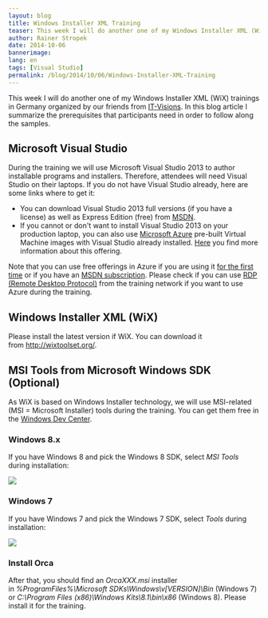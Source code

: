 ```yaml
---
layout: blog
title: Windows Installer XML Training
teaser: This week I will do another one of my Windows Installer XML (WiX) trainings in Germany. In this blog article I summarize the prerequisites that participants need in order to follow along the samples.
author: Rainer Stropek
date: 2014-10-06
bannerimage: 
lang: en
tags: [Visual Studio]
permalink: /blog/2014/10/06/Windows-Installer-XML-Training
---
```


<p>This week I will do another one of my Windows Installer XML (WiX) trainings in Germany organized by our friends from <a href="http://www.it-visions.de/start.aspx" target="_blank">IT-Visions</a>. In this blog article I summarize the prerequisites that participants need in order to follow along the samples.</p><h2>Microsoft Visual Studio</h2><p>During the training we will use Microsoft Visual Studio 2013 to author installable programs and installers. Therefore, attendees will need Visual Studio on their laptops. If you do not have Visual Studio already, here are some links where to get it:</p><ul>
  <li>You can download Visual Studio 2013 full versions (if you have a license) as well as Express Edition (free) from <a href="http://msdn.microsoft.com/developer-resource-downloads-msdn" target="_blank">MSDN</a>.</li>
  <li>If you cannot or don't want to install Visual Studio 2013 on your production laptop, you can also use <a href="http://azure.microsoft.com" target="_blank">Microsoft Azure</a> pre-built Virtual Machine images with Visual Studio already installed. <a href="http://azure.microsoft.com/en-us/campaigns/visual-studio-2013/" target="_blank">Here</a> you find more information about this offering.</li>
</ul><p class="showcase">Note that you can use free offerings in Azure if you are using it <a href="http://azure.microsoft.com/en-us/pricing/free-trial/" title="Azure Free Trial" target="_blank">for the first time</a> or if you have an <a href="http://azure.microsoft.com/en-us/pricing/member-offers/msdn-benefits-details/" target="_blank">MSDN subscription</a>. Please check if you can use <a href="http://en.wikipedia.org/wiki/Remote_Desktop_Protocol" target="_blank">RDP (Remote Desktop Protocol)</a> from the training network if you want to use Azure during the training.</p><h2>Windows Installer XML (WiX)</h2><p>Please install the latest version if WiX. You can download it from <a href="http://wixtoolset.org/">http://wixtoolset.org/</a>.</p><h2>MSI Tools from Microsoft Windows SDK (Optional)</h2><p>As WiX is based on Windows Installer technology, we will use MSI-related (MSI = Microsoft Installer) tools during the training. You can get them free in the <a href="http://msdn.microsoft.com/en-US/windows/desktop/aa904949.aspx" target="_blank">Windows Dev Center</a>.</p><h3>Windows 8.x</h3><p>If you have Windows 8 and pick the Windows 8 SDK, select <em>MSI Tools</em> during installation:</p><p>
  <img src="{{site.baseurl}}/content/images/blog/2014/10/MSIToolsWin8.png" />
</p><h3 class="textalignleft">Windows 7</h3><p>If you have Windows 7 and pick the Windows 7 SDK, select <em>Tools</em> during installation:</p><p>
  <img src="{{site.baseurl}}/content/images/blog/2014/10/MSIToolsWin7.png" />
</p><h3>Install Orca</h3><p>After that, you should find an <em>OrcaXXX.msi</em> installer in <em>%ProgramFiles%\Microsoft SDKs\Windows\v[VERSION]\Bin</em> (Windows 7) or <em>C:\Program Files (x86)\Windows Kits\8.1\bin\x86</em> (Windows 8). Please install it for the training.</p>